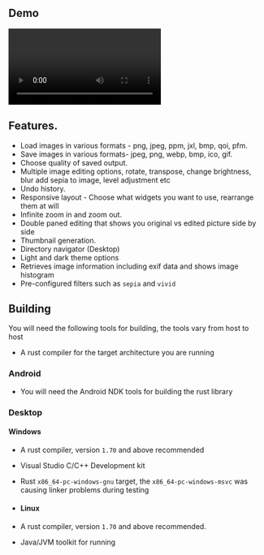 ## Demo
![Video demo](./video/desktop.mp4)
## Features.
 - Load images in various formats - png, jpeg, ppm, jxl, bmp, qoi, pfm.
 - Save images in various formats- jpeg, png, webp, bmp, ico, gif.
 - Choose quality of saved output.
 - Multiple image editing options,  rotate, transpose, change brightness, blur add sepia to image, level adjustment etc
 - Undo history.
 - Responsive layout - Choose what widgets you want to use, rearrange them at will
 - Infinite zoom in and zoom out.
 - Double paned editing that shows you original vs edited picture side by side
 - Thumbnail generation.
 - Directory navigator (Desktop)
 - Light and dark theme options
 - Retrieves image information including exif data and shows image histogram 
 - Pre-configured filters such as `sepia` and `vivid`

## Building

You will need the following tools for building, the tools vary from host to host 

- A rust compiler for the target architecture you are running


### Android
- You will need the Android NDK tools for building the rust library

### Desktop
#### Windows
- A rust compiler, version `1.70` and above recommended
- Visual Studio C/C++ Development kit
- Rust `x86_64-pc-windows-gnu` target,  the `x86_64-pc-windows-msvc` was causing linker problems during testing

- #### Linux
- A rust compiler, version `1.70` and above recommended.
- Java/JVM toolkit for running